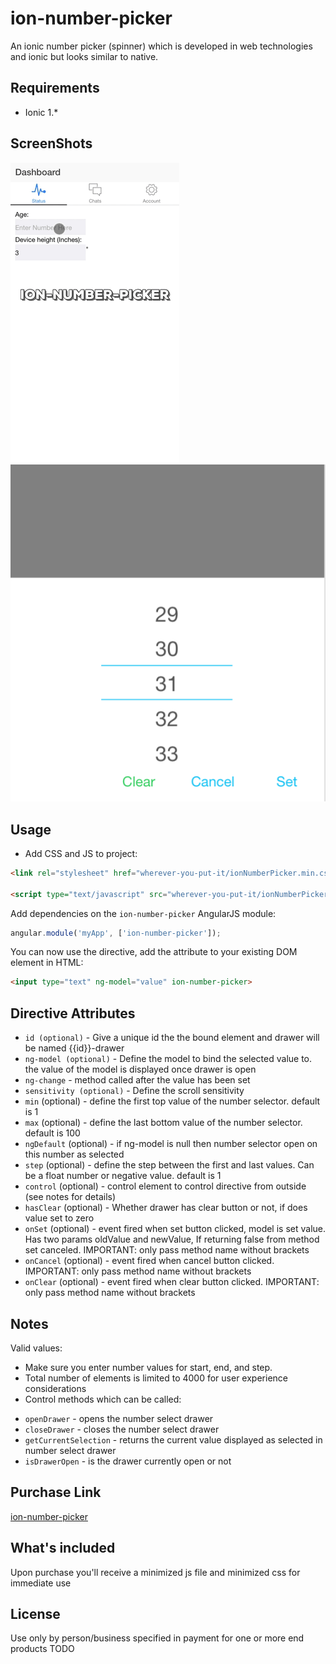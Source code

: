 # ion-number-picker

An ionic number picker (spinner) which is developed in web technologies and ionic but looks similar to native.

## Requirements

- Ionic 1.*

## ScreenShots
![alt tag](/screenshots/screenshot1.gif)
![alt tag](/screenshots/screenshot3.png)

## Usage

- Add CSS and JS to project:

```html
<link rel="stylesheet" href="wherever-you-put-it/ionNumberPicker.min.css">

<script type="text/javascript" src="wherever-you-put-it/ionNumberPicker.min.js"></script>
```

Add dependencies on the `ion-number-picker` AngularJS module:

```javascript
angular.module('myApp', ['ion-number-picker']);
```

You can now use the directive, add the attribute to your existing DOM element in HTML:
```html
<input type="text" ng-model="value" ion-number-picker>
```

## Directive Attributes

- `id (optional)` - Give a unique id the the bound element and drawer will be named {{id}}-drawer
- `ng-model (optional)` - Define the model to bind the selected value to. the value of the model is displayed once drawer is open
- `ng-change` - method called after the value has been set
- `sensitivity (optional)` - Define the scroll sensitivity
- `min` (optional) - define the first top value of the number selector. default is 1
- `max` (optional) - define the last bottom value of the number selector. default is 100
- `ngDefault` (optional) - if ng-model is null then number selector open on this number as selected
- `step` (optional) - define the step between the first and last values. Can be a float number or negative value. default is 1
- `control` (optional) - control element to control directive from outside (see notes for details)
- `hasClear` (optional) - Whether drawer has clear button or not, if does value set to zero
- `onSet` (optional) - event fired when set button clicked, model is set value. Has two params oldValue and newValue, If returning false from method set canceled. IMPORTANT: only pass method name without brackets
- `onCancel` (optional) - event fired when cancel button clicked. IMPORTANT: only pass method name without brackets
- `onClear` (optional) - event fired when clear button clicked. IMPORTANT: only pass method name without brackets


## Notes

Valid values:
- Make sure you enter number values for start, end, and step.
- Total number of elements is limited to 4000 for user experience considerations
- Control methods which can be called:
 * `openDrawer` - opens the number select drawer
 * `closeDrawer` - closes the number select drawer
 * `getCurrentSelection` - returns the current value displayed as selected in number select drawer
 * `isDrawerOpen` - is the drawer currently open or not

## Purchase Link
[ion-number-picker](https://gumroad.com/l/uEFnYz)

## What's included
Upon purchase you'll receive a minimized js file and minimized css for immediate use

## License
Use only by person/business specified in payment for one or more end products
TODO
